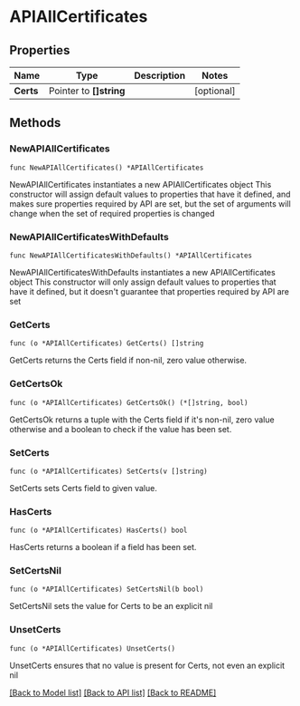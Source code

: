 # APIAllCertificates

## Properties

Name | Type | Description | Notes
------------ | ------------- | ------------- | -------------
**Certs** | Pointer to **[]string** |  | [optional] 

## Methods

### NewAPIAllCertificates

`func NewAPIAllCertificates() *APIAllCertificates`

NewAPIAllCertificates instantiates a new APIAllCertificates object
This constructor will assign default values to properties that have it defined,
and makes sure properties required by API are set, but the set of arguments
will change when the set of required properties is changed

### NewAPIAllCertificatesWithDefaults

`func NewAPIAllCertificatesWithDefaults() *APIAllCertificates`

NewAPIAllCertificatesWithDefaults instantiates a new APIAllCertificates object
This constructor will only assign default values to properties that have it defined,
but it doesn't guarantee that properties required by API are set

### GetCerts

`func (o *APIAllCertificates) GetCerts() []string`

GetCerts returns the Certs field if non-nil, zero value otherwise.

### GetCertsOk

`func (o *APIAllCertificates) GetCertsOk() (*[]string, bool)`

GetCertsOk returns a tuple with the Certs field if it's non-nil, zero value otherwise
and a boolean to check if the value has been set.

### SetCerts

`func (o *APIAllCertificates) SetCerts(v []string)`

SetCerts sets Certs field to given value.

### HasCerts

`func (o *APIAllCertificates) HasCerts() bool`

HasCerts returns a boolean if a field has been set.

### SetCertsNil

`func (o *APIAllCertificates) SetCertsNil(b bool)`

 SetCertsNil sets the value for Certs to be an explicit nil

### UnsetCerts
`func (o *APIAllCertificates) UnsetCerts()`

UnsetCerts ensures that no value is present for Certs, not even an explicit nil

[[Back to Model list]](../README.md#documentation-for-models) [[Back to API list]](../README.md#documentation-for-api-endpoints) [[Back to README]](../README.md)


